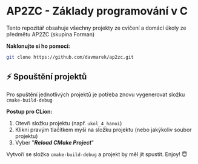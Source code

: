 # AP2ZC - Základy programování v C
Tento repozitář obsahuje všechny projekty ze cvičení a domácí úkoly ze předmětu AP2ZC (skupina Forman)

**Naklonujte si ho pomocí:**
```bash
git clone https://github.com/davmarek/ap2zc.git
```

## ⚡️ Spouštění projektů
Pro spuštění jednotlivých projektů je potřeba znovu vygenerovat složku `cmake-build-debug`

**Postup pro CLion:**
1. Otevři složku projektu (např. `ukol_4_hanoi`)
2. Klikni pravým tlačítkem myši na složku projektu (nebo jakýkoliv soubor projektu)
3. Vyber "**_Reload CMake Project_**"

Vytvoří se složka `cmake-build-debug` a projekt by měl jít spustit. Enjoy! 😇
